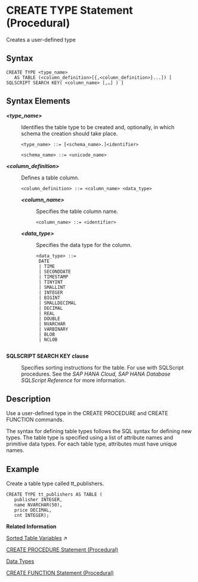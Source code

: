 <!-- loio20d5c1ed75191014a80d897035629def -->

# CREATE TYPE Statement \(Procedural\)

Creates a user-defined type



<a name="loio20d5c1ed75191014a80d897035629def__sql_create_type_1sql_create_type_syntax"/>

## Syntax

```
CREATE TYPE <type_name>
   AS TABLE (<column_definition>[{,<column_definition>}...]) [ SQLSCRIPT SEARCH KEY( <column_name> [,…] ) ]
```



<a name="loio20d5c1ed75191014a80d897035629def__sql_create_type_1sql_create_type_syntax_elements"/>

## Syntax Elements


<dl>
<dt><b>

*<type\_name\>*

</b></dt>
<dd>

Identifies the table type to be created and, optionally, in which schema the creation should take place.

```
<type_name> ::= [<schema_name>.]<identifier>

<schema_name> ::= <unicode_name>
```



</dd><dt><b>

*<column\_definition\>*

</b></dt>
<dd>

Defines a table column.

```
<column_definition> ::= <column_name> <data_type> 
```


<dl>
<dt><b>

*<column\_name\>*

</b></dt>
<dd>

Specifies the table column name.

```
<column_name> ::= <identifier>
```



</dd><dt><b>

*<data\_type\>*

</b></dt>
<dd>

Specifies the data type for the column.

```
<data_type> ::=
 DATE
 | TIME
 | SECONDDATE
 | TIMESTAMP
 | TINYINT
 | SMALLINT
 | INTEGER
 | BIGINT
 | SMALLDECIMAL
 | DECIMAL
 | REAL
 | DOUBLE
 | NVARCHAR
 | VARBINARY
 | BLOB
 | NCLOB


```



</dd>
</dl>



</dd><dt><b>

SQLSCRIPT SEARCH KEY clause

</b></dt>
<dd>

Specifies sorting instructions for the table. For use with SQLScript procedures. See the *SAP HANA Cloud, SAP HANA Database SQLScript Reference* for more information.



</dd>
</dl>



<a name="loio20d5c1ed75191014a80d897035629def__sql_create_type_1sql_create_type_description"/>

## Description

Use a user-defined type in the CREATE PROCEDURE and CREATE FUNCTION commands.

The syntax for defining table types follows the SQL syntax for defining new types. The table type is specified using a list of attribute names and primitive data types. For each table type, attributes must have unique names.



<a name="loio20d5c1ed75191014a80d897035629def__sql_create_type_1sql_create_type_examples"/>

## Example

Create a table type called tt\_publishers.

```
CREATE TYPE tt_publishers AS TABLE (
   publisher INTEGER,
   name NVARCHAR(50),
   price DECIMAL,
   cnt INTEGER);
```

**Related Information**  


[Sorted Table Variables](https://help.sap.com/viewer/d1cb63c8dd8e4c35a0f18aef632687f0/2024_1_QRC/en-US/9f10ff55cedf4298b3fd7aebe6776a51.html "") :arrow_upper_right:

[CREATE PROCEDURE Statement \(Procedural\)](create-procedure-statement-procedural-20d4674.md "Creates a procedure that uses the specified programming language.")

[Data Types](../data-types-20a1569.md "A data type defines the characteristics of a data value. A special value of NULL is included in every data type to indicate the absence of a value.")

[CREATE FUNCTION Statement \(Procedural\)](create-function-statement-procedural-20d42e7.md "Creates a user-defined function.")

